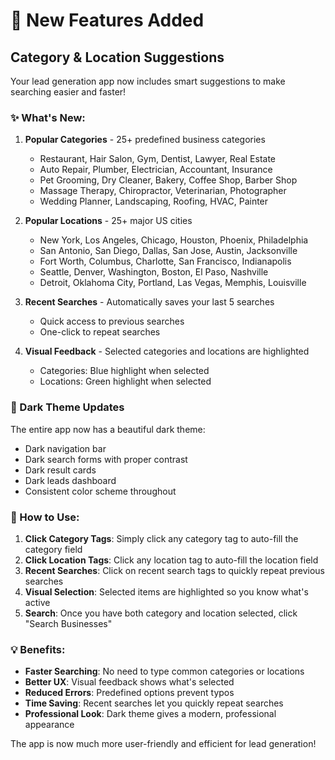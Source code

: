 # 🎯 New Features Added

## Category & Location Suggestions

Your lead generation app now includes smart suggestions to make searching easier and faster!

### ✨ What's New:

1. **Popular Categories** - 25+ predefined business categories
   - Restaurant, Hair Salon, Gym, Dentist, Lawyer, Real Estate
   - Auto Repair, Plumber, Electrician, Accountant, Insurance
   - Pet Grooming, Dry Cleaner, Bakery, Coffee Shop, Barber Shop
   - Massage Therapy, Chiropractor, Veterinarian, Photographer
   - Wedding Planner, Landscaping, Roofing, HVAC, Painter

2. **Popular Locations** - 25+ major US cities
   - New York, Los Angeles, Chicago, Houston, Phoenix, Philadelphia
   - San Antonio, San Diego, Dallas, San Jose, Austin, Jacksonville
   - Fort Worth, Columbus, Charlotte, San Francisco, Indianapolis
   - Seattle, Denver, Washington, Boston, El Paso, Nashville
   - Detroit, Oklahoma City, Portland, Las Vegas, Memphis, Louisville

3. **Recent Searches** - Automatically saves your last 5 searches
   - Quick access to previous searches
   - One-click to repeat searches

4. **Visual Feedback** - Selected categories and locations are highlighted
   - Categories: Blue highlight when selected
   - Locations: Green highlight when selected

### 🎨 Dark Theme Updates

The entire app now has a beautiful dark theme:
- Dark navigation bar
- Dark search forms with proper contrast
- Dark result cards
- Dark leads dashboard
- Consistent color scheme throughout

### 🚀 How to Use:

1. **Click Category Tags**: Simply click any category tag to auto-fill the category field
2. **Click Location Tags**: Click any location tag to auto-fill the location field
3. **Recent Searches**: Click on recent search tags to quickly repeat previous searches
4. **Visual Selection**: Selected items are highlighted so you know what's active
5. **Search**: Once you have both category and location selected, click "Search Businesses"

### 💡 Benefits:

- **Faster Searching**: No need to type common categories or locations
- **Better UX**: Visual feedback shows what's selected
- **Reduced Errors**: Predefined options prevent typos
- **Time Saving**: Recent searches let you quickly repeat searches
- **Professional Look**: Dark theme gives a modern, professional appearance

The app is now much more user-friendly and efficient for lead generation!
